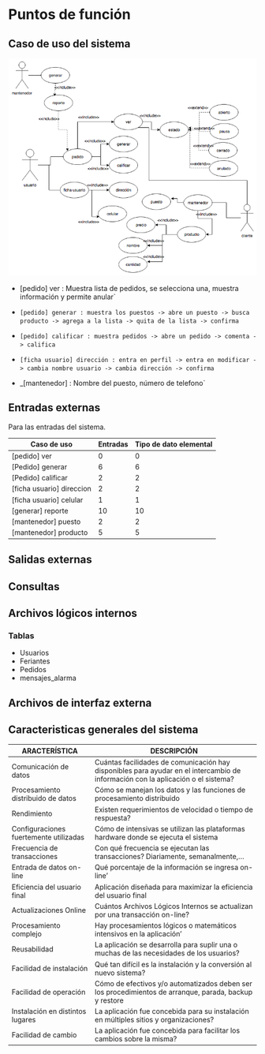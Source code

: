 # Puntos de función

## Caso de uso del sistema

![Feria Uml](/imagenes/feria_casos_de_uso.png)


* [pedido] ver : Muestra lista de pedidos, se selecciona una, muestra información y permite anular`

* `[pedido] generar : muestra los puestos -> abre un puesto -> busca producto -> agrega a la lista -> quita de la lista -> confirma`

* `[pedido] calificar : muestra pedidos -> abre un pedido -> comenta -> califica`

* `[ficha usuario] dirección : entra en perfil -> entra en modificar -> cambia nombre usuario -> cambia dirección -> confirma`

* _[mantenedor]  : Nombre del puesto, número de telefono`

## Entradas externas

Para las entradas del sistema.

Caso de uso                   |Entradas |Tipo de dato elemental
------------------------------|---------|----------------------
[pedido] ver                  |0        |0
[Pedido] generar              |6        |6
[Pedido] calificar            |2        |2
[ficha usuario] direccion     |2        |2
[ficha usuario] celular       |1        |1
[generar] reporte             |10       |10
[mantenedor] puesto           |2        |2
[mantenedor] producto         |5        |5

## Salidas externas

## Consultas

## Archivos lógicos internos

### Tablas
* Usuarios
* Feriantes
* Pedidos
* mensajes_alarma

## Archivos de interfaz externa

## Caracteristicas generales del sistema
ARACTERÍSTICA |DESCRIPCIÓN
--------------|------------
Comunicación de datos |	Cuántas facilidades de comunicación hay disponibles para ayudar en el intercambio de información con la aplicación o el sistema?
Procesamiento distribuido de datos |	Cómo se manejan los datos y las funciones de procesamiento distribuido
Rendimiento |	Existen requerimientos de velocidad o tiempo de respuesta?
Configuraciones fuertemente utilizadas |	Cómo de intensivas se utilizan las plataformas hardware donde se ejecuta el sistema
Frecuencia de transacciones |	Con qué frecuencia se ejecutan las transacciones? Diariamente, semanalmente,…
Entrada de datos on- line |	Qué porcentaje de la información se ingresa on-line’
Eficiencia del usuario final |	Aplicación diseñada para maximizar la eficiencia del usuario final
Actualizaciones Online |	Cuántos Archivos Lógicos Internos se actualizan por una transacción on-line?
Procesamiento complejo |	Hay procesamientos lógicos o matemáticos intensivos en la aplicación’
Reusabilidad |	La aplicación se desarrolla para suplir una o muchas de las necesidades de los usuarios?
Facilidad de instalación |	Qué tan difícil es la instalación y la conversión al nuevo sistema?
Facilidad de operación |	Cómo de efectivos y/o automatizados deben ser los procedimientos de arranque, parada, backup y restore
Instalación en distintos lugares |	La aplicación fue concebida para su instalación en múltiples sitios y organizaciones?
Facilidad de cambio |	La aplicación fue concebida para facilitar los cambios sobre la misma?

